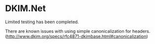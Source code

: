 DKIM.Net
========

Limited testing has been completed. 

There are known issues with using simple canonicalization for headers. (http://www.dkim.org/specs/rfc4871-dkimbase.html#canonicalization)

